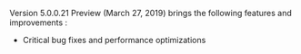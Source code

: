 Version 5.0.0.21 Preview (March 27, 2019) brings the following features and improvements :

* Critical bug fixes and performance optimizations